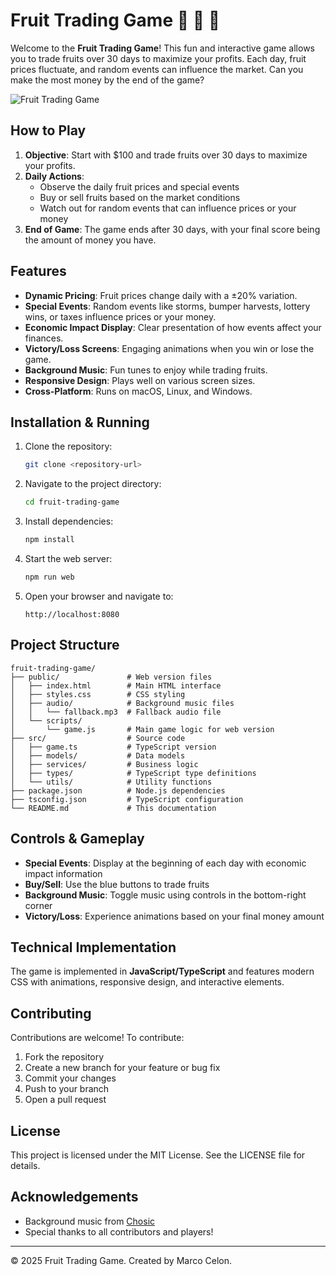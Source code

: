 # Fruit Trading Game 🍎 🍌 🍊

Welcome to the **Fruit Trading Game**! This fun and interactive game allows you to trade fruits over 30 days to maximize your profits. Each day, fruit prices fluctuate, and random events can influence the market. Can you make the most money by the end of the game?

![Fruit Trading Game](https://i.imgur.com/exampleimage.png)

## How to Play

1. **Objective**: Start with $100 and trade fruits over 30 days to maximize your profits.
2. **Daily Actions**:
   - Observe the daily fruit prices and special events
   - Buy or sell fruits based on the market conditions
   - Watch out for random events that can influence prices or your money
3. **End of Game**: The game ends after 30 days, with your final score being the amount of money you have.

## Features

- **Dynamic Pricing**: Fruit prices change daily with a ±20% variation.
- **Special Events**: Random events like storms, bumper harvests, lottery wins, or taxes influence prices or your money.
- **Economic Impact Display**: Clear presentation of how events affect your finances.
- **Victory/Loss Screens**: Engaging animations when you win or lose the game.
- **Background Music**: Fun tunes to enjoy while trading fruits.
- **Responsive Design**: Plays well on various screen sizes.
- **Cross-Platform**: Runs on macOS, Linux, and Windows.

## Installation & Running

1. Clone the repository:
   ```bash
   git clone <repository-url>
   ```

2. Navigate to the project directory:
   ```bash
   cd fruit-trading-game
   ```

3. Install dependencies:
   ```bash
   npm install
   ```

4. Start the web server:
   ```bash
   npm run web
   ```

5. Open your browser and navigate to:
   ```
   http://localhost:8080
   ```

## Project Structure

```
fruit-trading-game/
├── public/               # Web version files
│   ├── index.html        # Main HTML interface
│   ├── styles.css        # CSS styling
│   ├── audio/            # Background music files
│   │   └── fallback.mp3  # Fallback audio file
│   └── scripts/
│       └── game.js       # Main game logic for web version
├── src/                  # Source code
│   ├── game.ts           # TypeScript version
│   ├── models/           # Data models
│   ├── services/         # Business logic
│   ├── types/            # TypeScript type definitions
│   └── utils/            # Utility functions
├── package.json          # Node.js dependencies
├── tsconfig.json         # TypeScript configuration
└── README.md             # This documentation
```

## Controls & Gameplay

- **Special Events**: Display at the beginning of each day with economic impact information
- **Buy/Sell**: Use the blue buttons to trade fruits
- **Background Music**: Toggle music using controls in the bottom-right corner
- **Victory/Loss**: Experience animations based on your final money amount

## Technical Implementation

The game is implemented in **JavaScript/TypeScript** and features modern CSS with animations, responsive design, and interactive elements.

## Contributing

Contributions are welcome! To contribute:

1. Fork the repository
2. Create a new branch for your feature or bug fix
3. Commit your changes
4. Push to your branch
5. Open a pull request

## License

This project is licensed under the MIT License. See the LICENSE file for details.

## Acknowledgements

- Background music from [Chosic](https://www.chosic.com/)
- Special thanks to all contributors and players!

---

© 2025 Fruit Trading Game. Created by Marco Celon.